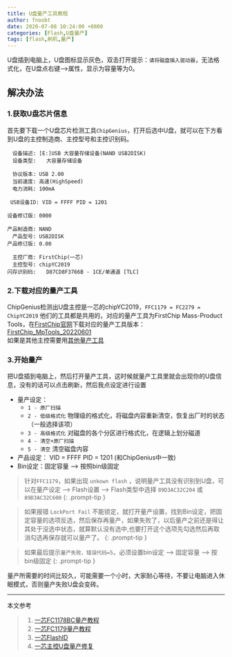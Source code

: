 ```yaml
---
title: U盘量产工具教程
author: fnoobt
date: 2020-07-08 10:24:00 +0800
categories: [Flash,U盘量产]
tags: [flash,刷机,量产]
---
```



U盘插到电脑上，U盘图标显示灰色，双击打开提示：`请将磁盘插入驱动器`，无法格式化，在U盘点右键-->属性，显示为容量等为0。

## 解决办法

### 1.获取U盘芯片信息
首先要下载一个U盘芯片检测工具`ChipGenius`，打开后选中U盘，就可以在下方看到U盘的主控制造商、主控型号和主控识别码。
```
　设备描述: [E:]USB 大容量存储设备(NAND USB2DISK)
　设备类型:　　大容量存储设备

　协议版本: USB 2.00
　当前速度: 高速(HighSpeed)
　电力消耗: 100mA

 USB设备ID: VID = FFFF PID = 1201

设备修订版: 0000

产品制造商: NAND
　产品型号: USB2DISK
产品修订版: 0.00

　主控厂商: FirstChip(一芯)
　主控型号: chipYC2019
闪存识别码:　　D87CD8F3766B - 1CE/单通道 [TLC]
```

### 2.下载对应的量产工具

ChipGenius检测出U盘主控是一芯的chipYC2019，`FFC1179 = FC2279 = ChipYC2019` 他们的工具都是共用的，对应的量产工具为FirstChip Mass-Product Tools，在[FirstChip官网](http://www.szfirstchip.com/col.jsp?id=142)下载对应的量产工具版本：[FirstChip_MpTools_20220601](http://14013833.s21d.faiusrd.com/0/ABUIABBQGAAgkuGRlQYojJfJkwM?f=FirstChip_MpTools_20220601.rar&v=1656489317)  
如果是其他主控需要用[其他量产工具](https://www.upantool.com/liangchan/)

### 3.开始量产

把U盘插到电脑上，然后打开量产工具，这时候就量产工具里就会出现你的U盘信息，没有的话可以点击<kbd>刷新</kbd>，然后我点<kbd>设定</kbd>进行设置
- 量产设定：
  + `1 - 原厂扫描`        
  + `2 - 低级格式化`      物理级的格式化，将磁盘内容重新清空，恢复出厂时的状态（一般选择该项）
  + `3 - 高级格式化`      对磁盘的各个分区进行格式化，在逻辑上划分磁道
  + `4 - 清空+原厂扫描`   
  + `5 - 清空`           清空磁盘内容
- 产品设定： VID = FFFF PID = 1201 (和ChipGenius中一致)
- Bin设定：固定容量 --> 按照bin级固定

> 针对`FFC1179`，如果出现 `unkown flash` ，说明量产工具没有识别到U盘，可以在量产设定 --> Flash设置 --> Flash类型中选择 `89D3AC32C204` 或 `89D3AC32C600`
{: .prompt-tip }

> 如果报错 `LockPort Fail` 不能锁定，就打开量产设置，找到Bin设定，把固定容量的选项反选，然后保存再量产，如果失败了，以后量产之前还是得让其处于没选中状态，就算默认没有选中,也要打开这个选项先勾选然后再取消勾选再保存就可以量产了。
{: .prompt-tip }

> 如果最后提示`量产失败，错误代码=5`，必须设置bin设定 --> 固定容量 --> 按bin级固定
{: .prompt-tip }

量产所需要的时间比较久，可能需要一个小时，大家耐心等待，不要让电脑进入休眠模式，否则量产失败U盘会变砖。

****

本文参考

> 1. [一芯FC1178BC量产教程](https://www.upantool.com/jiaocheng/liangchan/Netac/14565.html)
> 2. [一芯FC1179量产教程](https://blog.csdn.net/qq_38767359/article/details/125414380)
> 3. [一芯FlashID](https://tieba.baidu.com/p/8245215083)
> 4. [一芯主控U盘量产修复](https://www.upantool.com/jiaocheng/liangchan/Netac/13496.html)